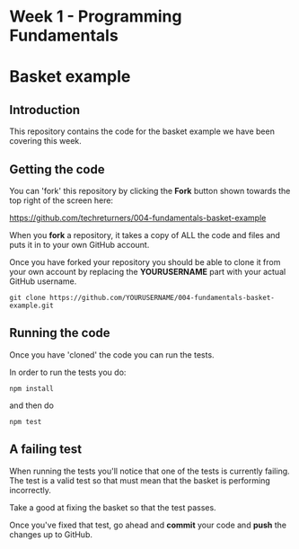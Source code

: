 # Week 1 - Programming Fundamentals 

# Basket example

## Introduction

This repository contains the code for the basket example we have been covering this week.

## Getting the code

You can 'fork' this repository by clicking the **Fork** button shown towards the top right of the screen here:

https://github.com/techreturners/004-fundamentals-basket-example

When you **fork** a repository, it takes a copy of ALL the code and files and puts it in to your own GitHub account.

Once you have forked your repository you should be able to clone it from your own account by replacing the **YOURUSERNAME** part with your actual GitHub username.

```
git clone https://github.com/YOURUSERNAME/004-fundamentals-basket-example.git
```

## Running the code

Once you have 'cloned' the code you can run the tests.

In order to run the tests you do:

```
npm install
```

and then do 

```
npm test
```

## A failing test

When running the tests you'll notice that one of the tests is currently failing. The test is a valid test so that must mean that the basket is performing incorrectly.

Take a good at fixing the basket so that the test passes.

Once you've fixed that test, go ahead and **commit** your code and **push** the changes up to GitHub.





